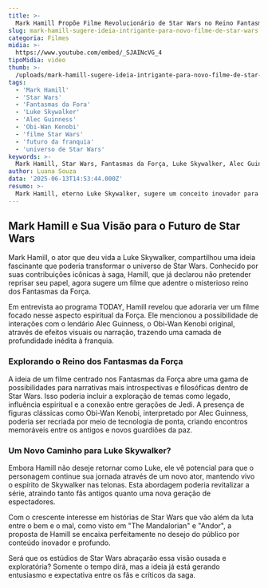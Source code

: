 ```yaml
---
title: >-
  Mark Hamill Propõe Filme Revolucionário de Star Wars no Reino Fantasmagórico da Força
slug: mark-hamill-sugere-ideia-intrigante-para-novo-filme-de-star-wars
categoria: Filmes
midia: >-
  https://www.youtube.com/embed/_SJAINcVG_4
tipoMidia: video
thumb: >-
  /uploads/mark-hamill-sugere-ideia-intrigante-para-novo-filme-de-star-wars-preview.jpg
tags:
  - 'Mark Hamill'
  - 'Star Wars'
  - 'Fantasmas da Fora'
  - 'Luke Skywalker'
  - 'Alec Guinness'
  - 'Obi-Wan Kenobi'
  - 'filme Star Wars'
  - 'futuro da franquia'
  - 'universo de Star Wars'
keywords: >-
  Mark Hamill, Star Wars, Fantasmas da Força, Luke Skywalker, Alec Guinness, Obi-Wan Kenobi, filme Star Wars, futuro da franquia, universo de Star Wars
author: Luana Souza
data: '2025-06-13T14:53:44.000Z'
resumo: >-
  Mark Hamill, eterno Luke Skywalker, sugere um conceito inovador para a franquia Star Wars: um filme explorando o enigmático reino dos Fantasmas da Força, potencialmente com Alec Guinness.
---
```


## Mark Hamill e Sua Visão para o Futuro de Star Wars

Mark Hamill, o ator que deu vida a Luke Skywalker, compartilhou uma ideia fascinante que poderia transformar o universo de Star Wars. Conhecido por suas contribuições icônicas à saga, Hamill, que já declarou não pretender reprisar seu papel, agora sugere um filme que adentre o misterioso reino dos Fantasmas da Força.

Em entrevista ao programa TODAY, Hamill revelou que adoraria ver um filme focado nesse aspecto espiritual da Força. Ele mencionou a possibilidade de interações com o lendário Alec Guinness, o Obi-Wan Kenobi original, através de efeitos visuais ou narração, trazendo uma camada de profundidade inédita à franquia.

### Explorando o Reino dos Fantasmas da Força

A ideia de um filme centrado nos Fantasmas da Força abre uma gama de possibilidades para narrativas mais introspectivas e filosóficas dentro de Star Wars. Isso poderia incluir a exploração de temas como legado, influência espiritual e a conexão entre gerações de Jedi. A presença de figuras clássicas como Obi-Wan Kenobi, interpretado por Alec Guinness, poderia ser recriada por meio de tecnologia de ponta, criando encontros memoráveis entre os antigos e novos guardiões da paz.

### Um Novo Caminho para Luke Skywalker?

Embora Hamill não deseje retornar como Luke, ele vê potencial para que o personagem continue sua jornada através de um novo ator, mantendo vivo o espírito de Skywalker nas telonas. Esta abordagem poderia revitalizar a série, atraindo tanto fãs antigos quanto uma nova geração de espectadores.

Com o crescente interesse em histórias de Star Wars que vão além da luta entre o bem e o mal, como visto em "The Mandalorian" e "Andor", a proposta de Hamill se encaixa perfeitamente no desejo do público por conteúdo inovador e profundo. 

Será que os estúdios de Star Wars abraçarão essa visão ousada e exploratória? Somente o tempo dirá, mas a ideia já está gerando entusiasmo e expectativa entre os fãs e críticos da saga.

